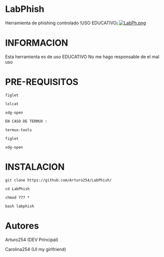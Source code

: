 # LabPhish
Herramienta de phishing controlado  !USO EDUCATIVO¡
[![LabPh.png](https://i.postimg.cc/L8JMNv7J/LabPh.png)](https://postimg.cc/fVQFb7Ms) 


# INFORMACION 

Esta herramienta es de uso EDUCATIVO 
No me hago responsable de el mal uso 


# PRE-REQUISITOS 

``` 
figlet

lolcat 

xdg-open

EN CASO DE TERMUX :

termux-tools

figlet 

xdg-open

```

# INSTALACION 

``` 
git clone https://github.com/Arturo254/LabPhish/

cd LabPhish

chmod 777 *

bash labphish

``` 
# Autores 


Arturo254 (DEV Principal) 

Carolina254 (UI my girlfriend) 

